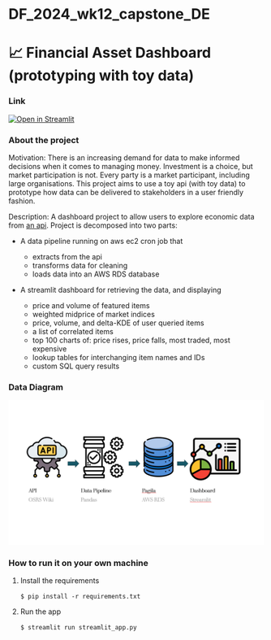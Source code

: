 # DF_2024_wk12_capstone_DE
# 📈 Financial Asset Dashboard (prototyping with toy data)

### Link

[![Open in Streamlit](https://static.streamlit.io/badges/streamlit_badge_black_white.svg)](https://rl-dfde-capstone-merge.streamlit.app/)

### About the project

Motivation: There is an increasing demand for data to make informed decisions when it comes to managing money. Investment is a choice, but market participation is not. Every party is a market participant, including large organisations. This project aims to use a toy api (with toy data) to prototype how data can be delivered to stakeholders in a user friendly fashion.

Description: A dashboard project to allow users to explore economic data from [an api](https://oldschool.runescape.wiki/w/RuneScape:Real-time_Prices). Project is decomposed into two parts:

- A data pipeline running on aws ec2 cron job that

  - extracts from the api
  - transforms data for cleaning
  - loads data into an AWS RDS database

- A streamlit dashboard for retrieving the data, and displaying

  - price and volume of featured items
  - weighted midprice of market indices
  - price, volume, and delta-KDE of user queried items
  - a list of correlated items
  - top 100 charts of: price rises, price falls, most traded, most expensive
  - lookup tables for interchanging item names and IDs
  - custom SQL query results

### Data Diagram

![Data diagram](https://github.com/RichardLoProjects/DF_2024_wk12_capstone_DE/blob/main/data_diagram.png)

### How to run it on your own machine

1. Install the requirements

   ```
   $ pip install -r requirements.txt
   ```

2. Run the app

   ```
   $ streamlit run streamlit_app.py
   ```

